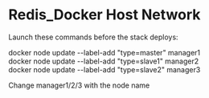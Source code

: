 # Redis_Docker Host Network
Launch these commands before the stack deploys:  

docker node update --label-add "type=master" manager1  
docker node update --label-add "type=slave1" manager2  
docker node update --label-add "type=slave2" manager3  

Change manager1/2/3 with the node name  
